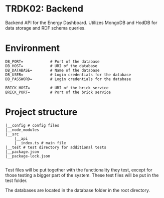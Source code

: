 # TRDK02: Backend

Backend API for the Energy Dashboard. Utilizes MongoDB and HodDB for data storage and RDF schema queries.

# Environment

```
DB_PORT=            # Port of the database
DB_HOST=            # URI of the database
DB_DATABASE=        # Name of the database
DB_USER=            # Login credentials for the database
DB_PASSWORD=        # Login credentials for the database

BRICK_HOST=         # URI of the brick service
BRICK_PORT=         # Port of the brick service
```
# Project structure 

````
|__config # config files
|__node_modules 
|__src 
    |__api
    |__index.ts # main file
|__test # test directory for additional tests
|__package.json
|__package-lock.json 


````

Test files will be put together with the functionality they test, except for those testing a bigger part of the system.
These test files will be put in the test folder. 

The databases are located in the database folder in the root directory. 